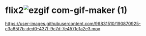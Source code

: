 # flix2![ezgif com-gif-maker (1)](https://user-images.githubusercontent.com/96831510/190870915-c2ec19ed-2a86-490e-b7e2-60f3c6bc7a3a.gif)



https://user-images.githubusercontent.com/96831510/190870925-c3a65f7b-ded0-437f-9c7d-7e457fc1a2e3.mov


